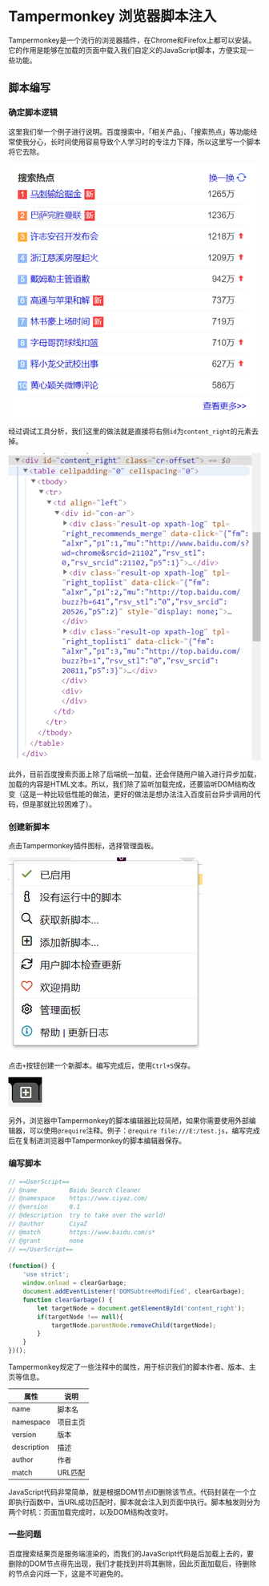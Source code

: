 # Tampermonkey 浏览器脚本注入

Tampermonkey是一个流行的浏览器插件，在Chrome和Firefox上都可以安装。它的作用是能够在加载的页面中载入我们自定义的JavaScript脚本，方便实现一些功能。

## 脚本编写

### 确定脚本逻辑

这里我们举一个例子进行说明。百度搜索中，「相关产品」、「搜索热点」等功能经常使我分心，长时间使用容易导致个人学习时的专注力下降，所以这里写一个脚本将它去除。

![](res/1.png)

经过调试工具分析，我们这里的做法就是直接将右侧`id`为`content_right`的元素去掉。

![](res/2.png)

此外，目前百度搜索页面上除了后端统一加载，还会伴随用户输入进行异步加载，加载的内容是HTML文本。所以，我们除了监听加载完成，还要监听DOM结构改变（这是一种比较低性能的做法，更好的做法是想办法注入百度前台异步调用的代码，但是那就比较困难了）。

### 创建新脚本

点击Tampermonkey插件图标，选择管理面板。

![](res/3.png)

点击`+`按钮创建一个新脚本。编写完成后，使用`Ctrl+S`保存。

![](res/4.png)

另外，浏览器中Tampermonkey的脚本编辑器比较简陋，如果你需要使用外部编辑器，可以使用`@require`注释。例子：`@require file:///E:/test.js`，编写完成后在复制进浏览器中Tampermonkey的脚本编辑器保存。

### 编写脚本

```javascript
// ==UserScript==
// @name         Baidu Search Cleaner
// @namespace    https://www.ciyaz.com/
// @version      0.1
// @description  try to take over the world!
// @author       CiyaZ
// @match        https://www.baidu.com/s*
// @grant        none
// ==/UserScript==

(function() {
    'use strict';
    window.onload = clearGarbage;
    document.addEventListener('DOMSubtreeModified', clearGarbage);
    function clearGarbage() {
        let targetNode = document.getElementById('content_right');
        if(targetNode !== null){
            targetNode.parentNode.removeChild(targetNode);
        }
    }
})();
```

Tampermonkey规定了一些注释中的属性，用于标识我们的脚本作者、版本、主页等信息。

| 属性        | 说明     |
| ----------- | -------- |
| name        | 脚本名   |
| namespace   | 项目主页 |
| version     | 版本     |
| description | 描述     |
| author      | 作者     |
| match       | URL匹配  |

JavaScript代码非常简单，就是根据DOM节点ID删除该节点。代码封装在一个立即执行函数中，当URL成功匹配时，脚本就会注入到页面中执行。脚本触发则分为两个时机：页面加载完成时，以及DOM结构改变时。

### 一些问题

百度搜索结果页是服务端渲染的，而我们的JavaScript代码是后加载上去的，要删除的DOM节点得先出现，我们才能找到并将其删除，因此页面加载后，待删除的节点会闪烁一下，这是不可避免的。
